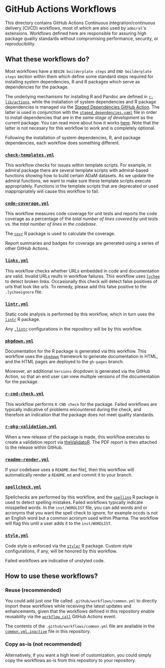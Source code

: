 # GitHub Actions Workflows

This directory contains GitHub Actions Continuous integration/continuous delivery (CI/CD) workflows, most of which are also used by `admiral`'s extensions.
Workflows defined here are responsible for assuring high package quality standards without compromising performance, security, or reproducibility.

## What these workflows do?

Most workflows have a `BEGIN boilderplate steps` and `END boilderplate steps` section within them which define some standard steps required for installing system dependencies, R and R packages which serve as dependencies for the package.

The underlying mechanisms for installing R and Pandoc are defined in [`r-lib/actions`][r-lib-actions], while the installation of system dependencies and R package dependencies is managed via the [Staged Dependencies GitHub Action][sd-action]. The latter is used in conjunction with the [`staged_dependencies.yaml`](../../staged_dependencies.yaml) file in order to install dependencies that are in the _same stage of development_ as the current package. You can read more about how it works [here](sd-repo). Note that the latter is not necesary for this workflow to work and is completely optional.

Following the installation of system dependencies, R, and package dependencies, each workflow does something different.

### [`check-templates.yml`](check-templates.yml)

This workflow checks for issues within template scripts.  For example, in admiral package there are several template scripts with admiral-based functions showing how to build certain ADaM datasets.   As we update the admiral functions, we want to make sure these template scripts execute appropriately.  Functions in the template scripts that are deprecated or used inappropriately will cause this workflow to fail. 

### [`code-coverage.yml`](code-coverage.yml)

This workflow measures code coverage for unit tests and reports the code coverage as a percentage of the _total number of lines covered by unit tests_ vs. the _total number of lines in the codebase_.

The [`covr`][covr] R package is used to calculate the coverage.

Report summaries and badges for coverage are generated using a series of other GitHub Actions.

### [`links.yml`](links.yml)

This workflow checks whether URLs embedded in code and documentation are valid. Invalid URLs reults in workflow failures. This workflow uses [`lychee`][lychee] to detect broken links.   Occasionally this check will detect false positives of urls that look like urls.  To remedy, please add this false positive to the `.lycheeignore` file.   

### [`lintr.yml`](lintr.yml)

Static code analysis is performed by this workflow, which in turn uses the [`lintr`][lintr] R package.

Any [`.lintr`](../../.lintr) configurations in the repository will be by this workflow.

### [`pkgdown.yml`](pkgdown.yml)

Documentation for the R package is generated via this workflow. This workflow uses the [`pkgdown`](pkgdown) framework to generate documentation in HTML, and the HTML pages are deployed to the `gh-pages` branch.

Moreover, an additional `Versions` dropdown is generated via the [][multi-version-docs] GitHub Action, so that an end user can view multiple versions of the documentation for the package.

### [`r-cmd-check.yml`](r-cmd-check.yml)

This workflow performs `R CND check` for the package. Failed workflows are typically indicative of problems encountered during the check, and therefore an indication that the package does not meet quality standards.

### [`r-pkg-validation.yml`](r-pkg-validation.yml)

When a new release of the package is made, this workflow executes to create a validation report via [theValidatoR][validation]. The PDF report is then attached to the release within GitHub.

### [`readme-render.yml`](readme-render.yml)

If your codebase uses a `README.Rmd` file], then this workflow will automatically render a `README.md` and commit it to your branch.

### [`spellcheck.yml`](spellcheck.yml)

Spellchecks are performed by this workflow, and the [`spelling`][spelling] R package is used to detect spelling mistakes. Failed workflows typically indicate misspelled words.  In the `inst/WORDLIST` file, you can add words and or acronyms that you want the spell check to ignore, for example occds is not an English word but a common acronym used within Pharma.  The workflow will flag this until a user adds it to the `inst/WORDLIST`.

### [`style.yml`](style.yml`)

Code style is enforced via the [`styler`][styler] R package. Custom style configurations, if any, will be honored by this workflow.

Failed workflows are indicative of unstyled code.

## How to use these workflows?

### Reuse (recommended)

You could add just _one_ file called `.github/workflows/common.yml` to directly import these workflows while receiving the latest updates and enhancements, given that the workflows defined in this repository enable reusability via the [`workflow_call`][workflow_call] GitHub Actions event.

The contents of the `.github/workflows/common.yml` file are available in the [`common.yml.inactive`](common.yml.inactive) file in this repository.

### Copy as-is (not recommended)

Alternatively, if you want a high level of customization, you could simply copy the workflows as-is from this repository to your repository.

<!-- Begin links -->
[r-lib-actions]: https://github.com/r-lib/actions
[sd-action]: https://github.com/marketplace/actions/staged-dependencies-action
[sd-repo]: https://github.com/openpharma/staged.dependencies
[lychee]: https://github.com/lycheeverse/lychee
[covr]: https://covr.r-lib.org/
[lintr]: https://lintr.r-lib.org/
[pkgdown]: https://pkgdown.r-lib.org/
[multi-version-docs]: https://github.com/marketplace/actions/r-pkgdown-multi-version-docs
[validation]: https://github.com/marketplace/actions/r-package-validation-report
[spelling]: https://docs.ropensci.org/spelling/
[styler]: https://styler.r-lib.org/
[workflow_call]: https://docs.github.com/en/actions/using-workflows/reusing-workflows
<!-- End links -->
